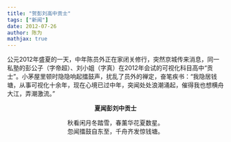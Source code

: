 ```yaml
---
title: "贺彭刘高中贡士"
tags: ["新闻"]
date: 2012-07-26
author: 陈为        
mathjax: true
---
```


公元2012年盛夏的一天，中年陈员外正在家闭关修行，突然京城传来消息，同一私塾的彭公子（字帝超）、刘小姐（字真）在2012年会试的可视化科目高中“贡士”。小茅屋里顿时隐隐响起擂鼓声，扰乱了员外的禅定，奋笔疾书：“我隐居钱塘，从事可视化十余年，现在心境已过中年，突闻处处浪潮涌起，催得我也想横舟大江，弄潮激流。”


**<center>夏闻彭刘中贡士</center>**

<center>秋看闲月冬踏雪，春薰华花夏数星。</center>

<center>忽闻擂鼓自东至，千舟齐发惊钱塘。</center>